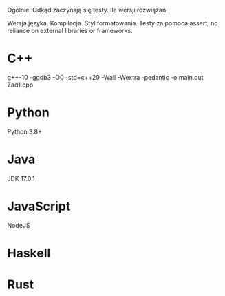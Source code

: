Ogólnie:
Odkąd zaczynają się testy.
Ile wersji rozwiązań.

Wersja języka.
Kompilacja.
Styl formatowania.
Testy za pomoca assert, no reliance on external libraries or frameworks.

<h1>C++</h1>

g++-10 -ggdb3 -O0 -std=c++20 -Wall -Wextra -pedantic -o main.out Zad1.cpp

<h1>Python</h1>

Python 3.8+

<h1>Java</h1>
    
JDK 17.0.1

<h1>JavaScript</h1>

NodeJS

<h1>Haskell</h1>

<h1>Rust</h1>
  
